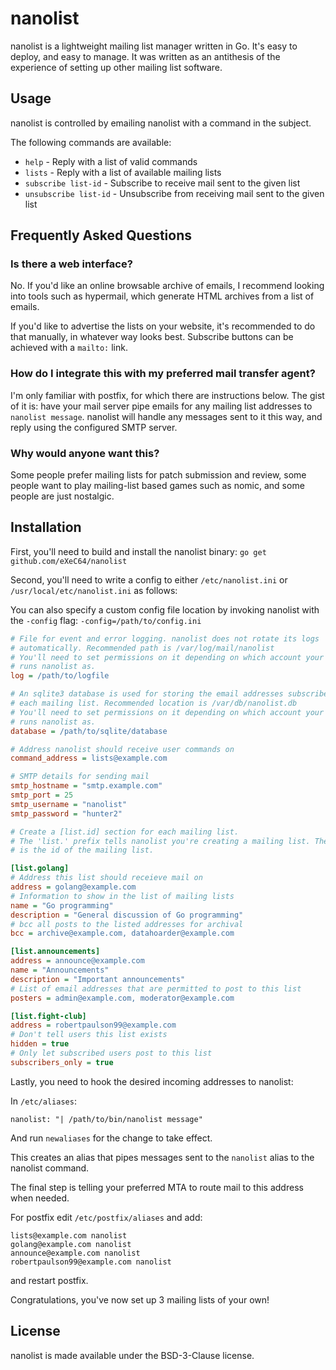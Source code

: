nanolist
========

nanolist is a lightweight mailing list manager written in Go. It's easy to
deploy, and easy to manage. It was written as an antithesis of the experience
of setting up other mailing list software.

Usage
-----

nanolist is controlled by emailing nanolist with a command in the subject.

The following commands are available:

* `help` - Reply with a list of valid commands
* `lists` - Reply with a list of available mailing lists
* `subscribe list-id` - Subscribe to receive mail sent to the given list
* `unsubscribe list-id` - Unsubscribe from receiving mail sent to the given list

Frequently Asked Questions
--------------------------

### Is there a web interface?

No. If you'd like an online browsable archive of emails, I recommend looking
into tools such as hypermail, which generate HTML archives from a list of
emails.

If you'd like to advertise the lists on your website, it's recommended to do
that manually, in whatever way looks best. Subscribe buttons can be achieved
with a `mailto:` link.

### How do I integrate this with my preferred mail transfer agent?

I'm only familiar with postfix, for which there are instructions below. The
gist of it is: have your mail server pipe emails for any mailing list addresses
to `nanolist message`. nanolist will handle any messages sent to it this way,
and reply using the configured SMTP server.

### Why would anyone want this?

Some people prefer mailing lists for patch submission and review, some people
want to play mailing-list based games such as nomic, and some people are just
nostalgic.

Installation
------------

First, you'll need to build and install the nanolist binary:
`go get github.com/eXeC64/nanolist`

Second, you'll need to write a config to either `/etc/nanolist.ini`
or `/usr/local/etc/nanolist.ini` as follows:

You can also specify a custom config file location by invoking nanolist
with the `-config` flag: `-config=/path/to/config.ini`

```ini
# File for event and error logging. nanolist does not rotate its logs
# automatically. Recommended path is /var/log/mail/nanolist
# You'll need to set permissions on it depending on which account your MTA
# runs nanolist as.
log = /path/to/logfile

# An sqlite3 database is used for storing the email addresses subscribed to
# each mailing list. Recommended location is /var/db/nanolist.db
# You'll need to set permissions on it depending on which account your MTA
# runs nanolist as.
database = /path/to/sqlite/database

# Address nanolist should receive user commands on
command_address = lists@example.com

# SMTP details for sending mail
smtp_hostname = "smtp.example.com"
smtp_port = 25
smtp_username = "nanolist"
smtp_password = "hunter2"

# Create a [list.id] section for each mailing list.
# The 'list.' prefix tells nanolist you're creating a mailing list. The rest
# is the id of the mailing list.

[list.golang]
# Address this list should receieve mail on
address = golang@example.com
# Information to show in the list of mailing lists
name = "Go programming"
description = "General discussion of Go programming"
# bcc all posts to the listed addresses for archival
bcc = archive@example.com, datahoarder@example.com

[list.announcements]
address = announce@example.com
name = "Announcements"
description = "Important announcements"
# List of email addresses that are permitted to post to this list
posters = admin@example.com, moderator@example.com

[list.fight-club]
address = robertpaulson99@example.com
# Don't tell users this list exists
hidden = true
# Only let subscribed users post to this list
subscribers_only = true
```

Lastly, you need to hook the desired incoming addresses to nanolist:

In `/etc/aliases`:
```
nanolist: "| /path/to/bin/nanolist message"
```

And run `newaliases` for the change to take effect.

This creates an alias that pipes messages sent to the `nanolist` alias to the
nanolist command.

The final step is telling your preferred MTA to route mail to this address
when needed.

For postfix edit `/etc/postfix/aliases` and add:
```
lists@example.com nanolist
golang@example.com nanolist
announce@example.com nanolist
robertpaulson99@example.com nanolist
```
and restart postfix.

Congratulations, you've now set up 3 mailing lists of your own!

License
-------

nanolist is made available under the BSD-3-Clause license.
